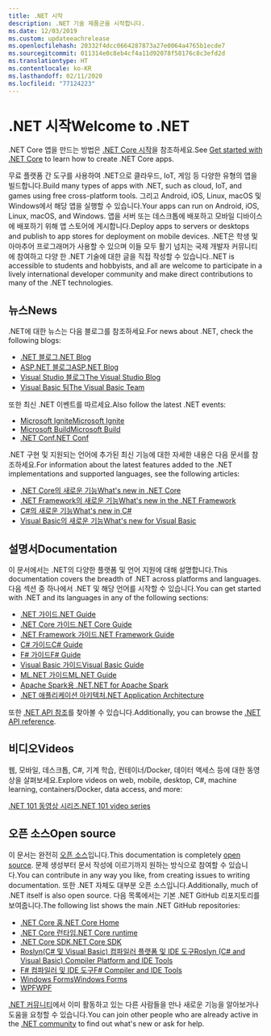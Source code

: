 ```yaml
---
title: .NET 시작
description: .NET 기술 제품군을 시작합니다.
ms.date: 12/03/2019
ms.custom: updateeachrelease
ms.openlocfilehash: 20332f4dcc0664287873a27e0064a4765b1ecde7
ms.sourcegitcommit: 011314e0c8eb4cf4a11d92078f58176c8c3efd2d
ms.translationtype: HT
ms.contentlocale: ko-KR
ms.lasthandoff: 02/11/2020
ms.locfileid: "77124223"
---
```

# <a name="welcome-to-net"></a><span data-ttu-id="5b3b6-103">.NET 시작</span><span class="sxs-lookup"><span data-stu-id="5b3b6-103">Welcome to .NET</span></span>

<span data-ttu-id="5b3b6-104">.NET Core 앱을 만드는 방법은 [.NET Core 시작](core/get-started.md)을 참조하세요.</span><span class="sxs-lookup"><span data-stu-id="5b3b6-104">See [Get started with .NET Core](core/get-started.md) to learn how to create .NET Core apps.</span></span>

<span data-ttu-id="5b3b6-105">무료 플랫폼 간 도구를 사용하여 .NET으로 클라우드, IoT, 게임 등 다양한 유형의 앱을 빌드합니다.</span><span class="sxs-lookup"><span data-stu-id="5b3b6-105">Build many types of apps with .NET, such as cloud, IoT, and games using free cross-platform tools.</span></span> <span data-ttu-id="5b3b6-106">그리고 Android, iOS, Linux, macOS 및 Windows에서 해당 앱을 실행할 수 있습니다.</span><span class="sxs-lookup"><span data-stu-id="5b3b6-106">Your apps can run on Android, iOS, Linux, macOS, and Windows.</span></span> <span data-ttu-id="5b3b6-107">앱을 서버 또는 데스크톱에 배포하고 모바일 디바이스에 배포하기 위해 앱 스토어에 게시합니다.</span><span class="sxs-lookup"><span data-stu-id="5b3b6-107">Deploy apps to servers or desktops and publish to app stores for deployment on mobile devices.</span></span> <span data-ttu-id="5b3b6-108">.NET은 학생 및 아마추어 프로그래머가 사용할 수 있으며 이들 모두 활기 넘치는 국제 개발자 커뮤니티에 참여하고 다양 한 .NET 기술에 대한 글을 직접 작성할 수 있습니다.</span><span class="sxs-lookup"><span data-stu-id="5b3b6-108">.NET is accessible to students and hobbyists, and all are welcome to participate in a lively international developer community and make direct contributions to many of the .NET technologies.</span></span>

## <a name="news"></a><span data-ttu-id="5b3b6-109">뉴스</span><span class="sxs-lookup"><span data-stu-id="5b3b6-109">News</span></span>

<span data-ttu-id="5b3b6-110">.NET에 대한 뉴스는 다음 블로그를 참조하세요.</span><span class="sxs-lookup"><span data-stu-id="5b3b6-110">For news about .NET, check the following blogs:</span></span>

- [<span data-ttu-id="5b3b6-111">.NET 블로그</span><span class="sxs-lookup"><span data-stu-id="5b3b6-111">.NET Blog</span></span>](https://devblogs.microsoft.com/dotnet/)
- [<span data-ttu-id="5b3b6-112">ASP.NET 블로그</span><span class="sxs-lookup"><span data-stu-id="5b3b6-112">ASP.NET Blog</span></span>](https://devblogs.microsoft.com/aspnet/)
- [<span data-ttu-id="5b3b6-113">Visual Studio 블로그</span><span class="sxs-lookup"><span data-stu-id="5b3b6-113">The Visual Studio Blog</span></span>](https://devblogs.microsoft.com/visualstudio/)
- [<span data-ttu-id="5b3b6-114">Visual Basic 팀</span><span class="sxs-lookup"><span data-stu-id="5b3b6-114">The Visual Basic Team</span></span>](https://devblogs.microsoft.com/vbteam/)

<span data-ttu-id="5b3b6-115">또한 최신 .NET 이벤트를 따르세요.</span><span class="sxs-lookup"><span data-stu-id="5b3b6-115">Also follow the latest .NET events:</span></span>

- [<span data-ttu-id="5b3b6-116">Microsoft Ignite</span><span class="sxs-lookup"><span data-stu-id="5b3b6-116">Microsoft Ignite</span></span>](https://www.microsoft.com/ignite)
- [<span data-ttu-id="5b3b6-117">Microsoft Build</span><span class="sxs-lookup"><span data-stu-id="5b3b6-117">Microsoft Build</span></span>](https://www.microsoft.com/build)
- [<span data-ttu-id="5b3b6-118">.NET Conf</span><span class="sxs-lookup"><span data-stu-id="5b3b6-118">.NET Conf</span></span>](https://www.dotnetconf.net/)

<span data-ttu-id="5b3b6-119">.NET 구현 및 지원되는 언어에 추가된 최신 기능에 대한 자세한 내용은 다음 문서를 참조하세요.</span><span class="sxs-lookup"><span data-stu-id="5b3b6-119">For information about the latest features added to the .NET implementations and supported languages, see the following articles:</span></span>

- [<span data-ttu-id="5b3b6-120">.NET Core의 새로운 기능</span><span class="sxs-lookup"><span data-stu-id="5b3b6-120">What's new in .NET Core</span></span>](core/whats-new/index.md)
- [<span data-ttu-id="5b3b6-121">.NET Framework의 새로운 기능</span><span class="sxs-lookup"><span data-stu-id="5b3b6-121">What's new in the .NET Framework</span></span>](framework/whats-new/index.md)
- [<span data-ttu-id="5b3b6-122">C#의 새로운 기능</span><span class="sxs-lookup"><span data-stu-id="5b3b6-122">What's new in C#</span></span>](csharp/whats-new/index.md)
- [<span data-ttu-id="5b3b6-123">Visual Basic의 새로운 기능</span><span class="sxs-lookup"><span data-stu-id="5b3b6-123">What's new for Visual Basic</span></span>](visual-basic/getting-started/whats-new.md)

## <a name="documentation"></a><span data-ttu-id="5b3b6-124">설명서</span><span class="sxs-lookup"><span data-stu-id="5b3b6-124">Documentation</span></span>

<span data-ttu-id="5b3b6-125">이 문서에서는 .NET의 다양한 플랫폼 및 언어 지원에 대해 설명합니다.</span><span class="sxs-lookup"><span data-stu-id="5b3b6-125">This documentation covers the breadth of .NET across platforms and languages.</span></span> <span data-ttu-id="5b3b6-126">다음 섹션 중 하나에서 .NET 및 해당 언어를 시작할 수 있습니다.</span><span class="sxs-lookup"><span data-stu-id="5b3b6-126">You can get started with .NET and its languages in any of the following sections:</span></span>

- [<span data-ttu-id="5b3b6-127">.NET 가이드</span><span class="sxs-lookup"><span data-stu-id="5b3b6-127">.NET Guide</span></span>](standard/index.md)
- [<span data-ttu-id="5b3b6-128">.NET Core 가이드</span><span class="sxs-lookup"><span data-stu-id="5b3b6-128">.NET Core Guide</span></span>](core/index.md)
- [<span data-ttu-id="5b3b6-129">.NET Framework 가이드</span><span class="sxs-lookup"><span data-stu-id="5b3b6-129">.NET Framework Guide</span></span>](framework/index.md)
- [<span data-ttu-id="5b3b6-130">C# 가이드</span><span class="sxs-lookup"><span data-stu-id="5b3b6-130">C# Guide</span></span>](csharp/index.yml)
- [<span data-ttu-id="5b3b6-131">F# 가이드</span><span class="sxs-lookup"><span data-stu-id="5b3b6-131">F# Guide</span></span>](fsharp/index.yml)
- [<span data-ttu-id="5b3b6-132">Visual Basic 가이드</span><span class="sxs-lookup"><span data-stu-id="5b3b6-132">Visual Basic Guide</span></span>](visual-basic/index.yml)
- [<span data-ttu-id="5b3b6-133">ML.NET 가이드</span><span class="sxs-lookup"><span data-stu-id="5b3b6-133">ML.NET Guide</span></span>](machine-learning/index.yml)
- [<span data-ttu-id="5b3b6-134">Apache Spark용 .NET</span><span class="sxs-lookup"><span data-stu-id="5b3b6-134">.NET for Apache Spark</span></span>](spark/index.yml)
- [<span data-ttu-id="5b3b6-135">.NET 애플리케이션 아키텍처</span><span class="sxs-lookup"><span data-stu-id="5b3b6-135">.NET Application Architecture</span></span>](architecture/index.yml)

<span data-ttu-id="5b3b6-136">또한 [.NET API 참조](/dotnet/api)를 찾아볼 수 있습니다.</span><span class="sxs-lookup"><span data-stu-id="5b3b6-136">Additionally, you can browse the [.NET API reference](/dotnet/api).</span></span>

## <a name="videos"></a><span data-ttu-id="5b3b6-137">비디오</span><span class="sxs-lookup"><span data-stu-id="5b3b6-137">Videos</span></span>

<span data-ttu-id="5b3b6-138">웹, 모바일, 데스크톱, C#, 기계 학습, 컨테이너/Docker, 데이터 액세스 등에 대한 동영상을 살펴보세요.</span><span class="sxs-lookup"><span data-stu-id="5b3b6-138">Explore videos on web, mobile, desktop, C#, machine learning, containers/Docker, data access, and more:</span></span>

[<span data-ttu-id="5b3b6-139">.NET 101 동영상 시리즈</span><span class="sxs-lookup"><span data-stu-id="5b3b6-139">.NET 101 video series</span></span>](https://dotnet.microsoft.com/learn/videos)

## <a name="open-source"></a><span data-ttu-id="5b3b6-140">오픈 소스</span><span class="sxs-lookup"><span data-stu-id="5b3b6-140">Open source</span></span>

<span data-ttu-id="5b3b6-141">이 문서는 완전히 [오픈 소스](https://github.com/dotnet/docs)입니다.</span><span class="sxs-lookup"><span data-stu-id="5b3b6-141">This documentation is completely [open source](https://github.com/dotnet/docs).</span></span> <span data-ttu-id="5b3b6-142">문제 생성부터 문서 작성에 이르기까지 원하는 방식으로 참여할 수 있습니다.</span><span class="sxs-lookup"><span data-stu-id="5b3b6-142">You can contribute in any way you like, from creating issues to writing documentation.</span></span> <span data-ttu-id="5b3b6-143">또한 .NET 자체도 대부분 오픈 소스입니다.</span><span class="sxs-lookup"><span data-stu-id="5b3b6-143">Additionally, much of .NET itself is also open source.</span></span> <span data-ttu-id="5b3b6-144">다음 목록에서는 기본 .NET GitHub 리포지토리를 보여줍니다.</span><span class="sxs-lookup"><span data-stu-id="5b3b6-144">The following list shows the main .NET GitHub repositories:</span></span>

- [<span data-ttu-id="5b3b6-145">.NET Core 홈</span><span class="sxs-lookup"><span data-stu-id="5b3b6-145">.NET Core Home</span></span>](https://github.com/dotnet/core)
- [<span data-ttu-id="5b3b6-146">.NET Core 런타임</span><span class="sxs-lookup"><span data-stu-id="5b3b6-146">.NET Core runtime</span></span>](https://github.com/dotnet/runtime)
- [<span data-ttu-id="5b3b6-147">.NET Core SDK</span><span class="sxs-lookup"><span data-stu-id="5b3b6-147">.NET Core SDK</span></span>](https://github.com/dotnet/sdk)
- [<span data-ttu-id="5b3b6-148">Roslyn(C# 및 Visual Basic) 컴파일러 플랫폼 및 IDE 도구</span><span class="sxs-lookup"><span data-stu-id="5b3b6-148">Roslyn (C# and Visual Basic) Compiler Platform and IDE Tools</span></span>](https://github.com/dotnet/roslyn)
- [<span data-ttu-id="5b3b6-149">F# 컴파일러 및 IDE 도구</span><span class="sxs-lookup"><span data-stu-id="5b3b6-149">F# Compiler and IDE Tools</span></span>](https://github.com/dotnet/fsharp)
- [<span data-ttu-id="5b3b6-150">Windows Forms</span><span class="sxs-lookup"><span data-stu-id="5b3b6-150">Windows Forms</span></span>](https://github.com/dotnet/winforms)
- [<span data-ttu-id="5b3b6-151">WPF</span><span class="sxs-lookup"><span data-stu-id="5b3b6-151">WPF</span></span>](https://github.com/dotnet/wpf)

<span data-ttu-id="5b3b6-152">[.NET 커뮤니티](https://dotnet.microsoft.com/platform/community)에서 이미 활동하고 있는 다른 사람들을 만나 새로운 기능을 알아보거나 도움을 요청할 수 있습니다.</span><span class="sxs-lookup"><span data-stu-id="5b3b6-152">You can join other people who are already active in the [.NET community](https://dotnet.microsoft.com/platform/community) to find out what's new or ask for help.</span></span>

